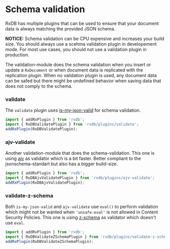 # Schema validation

RxDB has multiple plugins that can be used to ensure that your document data is always matching the provided JSON schema.

**NOTICE:** Schema validation can be CPU expensive and increases your build size. You should always use a scehma validation plugin in developement mode. For most use cases, you should not use a validation plugin in production.


The validation-module does the schema validation when you insert or update a `RxDocument` or when document data is replicated with the replication plugin. When no validation plugin is used, any document data can be safed but there might be undefined behavior when saving data that does not comply to the schema.



### validate

The `validate` plugin uses [is-my-json-valid](https://www.npmjs.com/package/is-my-json-valid) for schema validation.

```javascript
import { addRxPlugin } from 'rxdb';
import { RxDBValidatePlugin } from 'rxdb/plugins/validate';
addRxPlugin(RxDBValidatePlugin);
```


### ajv-validate

Another validation-module that does the schema-validation. This one is using [ajv](https://github.com/epoberezkin/ajv) as validator which is a bit faster. Better compliant to the jsonschema-standart but also has a bigger build-size.

```javascript
import { addRxPlugin } from 'rxdb';
import { RxDBAjvValidatePlugin } from 'rxdb/plugins/ajv-validate';
addRxPlugin(RxDBAjvValidatePlugin);
```

### validate-z-schema

Both `is-my-json-valid` and `ajv-validate` use `eval()` to perform validation which might not be wanted when `'unsafe-eval'` is not allowed in Content Security Policies. This one is using [z-schema](https://github.com/zaggino/z-schema) as validator which doesn't use `eval`.

```javascript
import { addRxPlugin } from 'rxdb';
import { RxDBValidateZSchemaPlugin } from 'rxdb/plugins/validate-z-schema';
addRxPlugin(RxDBValidateZSchemaPlugin);
```


